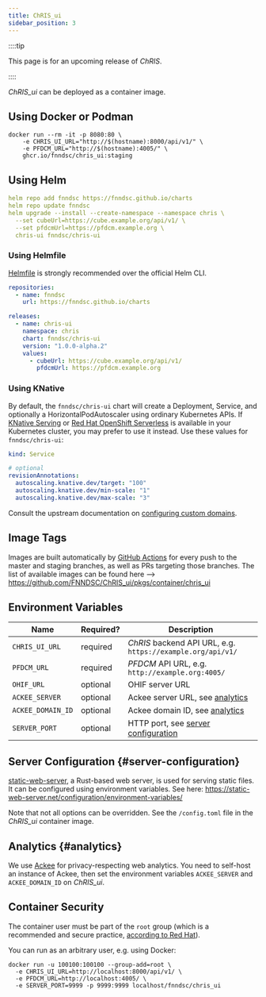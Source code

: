 ```yaml
---
title: ChRIS_ui
sidebar_position: 3
---
```


::::tip

This page is for an upcoming release of _ChRIS_.

::::

_ChRIS\_ui_ can be deployed as a container image.

## Using Docker or Podman

```shell
docker run --rm -it -p 8080:80 \
    -e CHRIS_UI_URL="http://$(hostname):8000/api/v1/" \
    -e PFDCM_URL="http://$(hostname):4005/" \
    ghcr.io/fnndsc/chris_ui:staging
```

## Using Helm

```yaml
helm repo add fnndsc https://fnndsc.github.io/charts
helm repo update fnndsc
helm upgrade --install --create-namespace --namespace chris \
  --set cubeUrl=https://cube.example.org/api/v1/ \
  --set pfdcmUrl=https://pfdcm.example.org \
  chris-ui fnndsc/chris-ui
```

### Using Helmfile

[Helmfile](https://github.com/helmfile/helmfile) is strongly recommended over the official Helm CLI.

```yaml
repositories:
  - name: fnndsc
    url: https://fnndsc.github.io/charts

releases:
  - name: chris-ui
    namespace: chris
    chart: fnndsc/chris-ui
    version: "1.0.0-alpha.2"
    values:
      - cubeUrl: https://cube.example.org/api/v1/
        pfdcmUrl: https://pfdcm.example.org
```

### Using KNative

By default, the `fnndsc/chris-ui` chart will create a Deployment, Service, and optionally a HorizontalPodAutoscaler
using ordinary Kubernetes APIs. If [KNative Serving](https://knative.dev/docs/serving/) or
[Red Hat OpenShift Serverless](https://docs.openshift.com/serverless/) is available in your Kubernetes cluster,
you may prefer to use it instead. Use these values for `fnndsc/chris-ui`:

```yaml
kind: Service

# optional
revisionAnnotations:
  autoscaling.knative.dev/target: "100"
  autoscaling.knative.dev/min-scale: "1"
  autoscaling.knative.dev/max-scale: "3"
```

Consult the upstream documentation on [configuring custom domains](https://knative.dev/docs/serving/services/custom-domains/).

## Image Tags

Images are built automatically by [GitHub Actions](https://github.com/FNNDSC/ChRIS_ui/actions/workflows/build.yml)
for every push to the master and staging branches, as well as PRs targeting those branches.
The list of available images can be found here ⟶ https://github.com/FNNDSC/ChRIS_ui/pkgs/container/chris_ui

## Environment Variables

| Name              | Required? | Description                                                 |
|-------------------|-----------|-------------------------------------------------------------|
| `CHRIS_UI_URL`    | required  | _ChRIS_ backend API URL, e.g. `https://example.org/api/v1/` |
| `PFDCM_URL`       | required  | _PFDCM_ API URL, e.g. `http://example.org:4005/`            |
| `OHIF_URL`        | optional  | OHIF server URL                                             |
| `ACKEE_SERVER`    | optional  | Ackee server URL, see [analytics]                           |
| `ACKEE_DOMAIN_ID` | optional  | Ackee domain ID, see [analytics]                            |
| `SERVER_PORT`     | optional  | HTTP port, see [server configuration]                       |

[analytics]: #analytics
[server configuration]: #server-configuration

## Server Configuration {#server-configuration}

[static-web-server](https://github.com/static-web-server/static-web-server), a Rust-based web server,
is used for serving static files. It can be configured using environment variables. See here:
https://static-web-server.net/configuration/environment-variables/

Note that not all options can be overridden. See the `/config.toml` file in the _ChRIS\_ui_ container image.

## Analytics {#analytics}

We use [Ackee](https://ackee.electerious.com/) for privacy-respecting web analytics.
You need to self-host an instance of Ackee, then set the environment variables
`ACKEE_SERVER` and `ACKEE_DOMAIN_ID` on _ChRIS\_ui_.

## Container Security

The container user must be part of the `root` group (which is a recommended and secure practice,
[according to Red Hat](https://www.redhat.com/en/blog/a-guide-to-openshift-and-uids)).

You can run as an arbitrary user, e.g. using Docker:

```shell
docker run -u 100100:100100 --group-add=root \
  -e CHRIS_UI_URL=http://localhost:8000/api/v1/ \
  -e PFDCM_URL=http://localhost:4005/ \
  -e SERVER_PORT=9999 -p 9999:9999 localhost/fnndsc/chris_ui 
```

